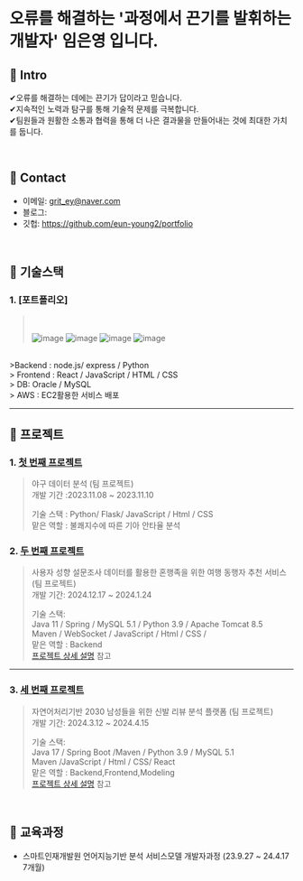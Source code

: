 # 오류를 해결하는 '과정에서 끈기를 발휘하는 개발자' 임은영 입니다.


## :pushpin: Intro
✔오류를 해결하는 데에는 끈기가 답이라고 믿습니다.
<br>
✔지속적인 노력과 탐구를 통해 기술적 문제를 극복합니다.
<br>
✔팀원들과 원활한 소통과 협력을 통해 더 나은 결과물을 만들어내는 것에 최대한 가치를 둡니다.
<br>

</br>

## :pushpin: Contact
- 이메일: grit_ey@naver.com
- 블로그: 
- 깃헙: https://github.com/eun-young2/portfolio

</br>

## :pushpin: 기술스택
### 1. [포트폴리오]
>  
>
>  
> <br>
>
> ![image](https://github.com/user-attachments/assets/b42f728a-39b6-48a2-bfaa-a23fc1b0a47e)
> ![image](https://github.com/user-attachments/assets/01f3accb-0615-4ce9-b3fa-424f5b744512)
> ![image](https://github.com/eun-young2/portfolio/assets/153056455/fa4c4479-2763-4cc2-9e13-8c26c9d83a2c)
> ![image](https://github.com/eun-young2/portfolio/assets/153056455/04995843-dcda-4b95-bdf0-359818805955)

<br>
>Backend : node.js/ express / Python
<br>
> Frontend : React / JavaScript / HTML / CSS 
<br>
> DB: Oracle / MySQL
<br>
> AWS : EC2활용한 서비스 배포

---
## :pushpin: 프로젝트
### 1. [첫 번째 프로젝트](https://github.com/Parkjinew/Baseball-Data/blob/main/%EC%95%BC%EA%B5%AC%EB%8D%B0%EC%9D%B4%ED%84%B0%EB%B6%84%EC%84%9D(B4).ipynb)
> 야구 데이터 분석 (팀 프로젝트)
> <br>
> 개발 기간 :2023.11.08 ~ 2023.11.10
>
> 기술 스택 : Python/ Flask/ JavaScript / Html / CSS
> <br>
> 맡은 역할 : 불쾌지수에 따른 기아 안타율 분석
> 
### 2. [두 번째 프로젝트](https://github.com/JungHyung2/gitio.io)
>사용자 성향 설문조사 데이터를 활용한 혼행족을 위한 여행 동행자 추천 서비스  (팀 프로젝트)  
>개발 기간: 2024.12.17 ~ 2024.1.24  
>  
>기술 스택:  
>Java 11 / Spring / MySQL 5.1 / Python 3.9 / Apache Tomcat 8.5
><br/>
>Maven / WebSocket / JavaScript / Html / CSS / 
><br>
>맡은 역할 : Backend <br>
>[프로젝트 상세 설명](https://github.com/2023-SMHRD-IS-AI1/WithusRepo) 참고

---

### 3. [세 번째 프로젝트](https://github.com/illhanunjung/ReadFit/blob/main/README.md)
>자연어처리기반 2030 남성들을 위한 신발 리뷰 분석 플랫폼 (팀 프로젝트)
><br>
>개발 기간: 2024.3.12 ~ 2024.4.15  
>  
>기술 스택:  
>Java 17 / Spring Boot /Maven / Python 3.9 / MySQL 5.1
><br>
>Maven /JavaScript / Html / CSS/ React
><br>
>맡은 역할 : Backend,Frontend,Modeling <br>
>[프로젝트 상세 설명](https://github.com/illhanunjung/ReadFit/blob/main/README.md) 참고

</br>

## :pushpin: 교육과정
- 스마트인재개발원 언어지능기반 분석 서비스모델 개발자과정 (23.9.27 ~ 24.4.17 7개월)

